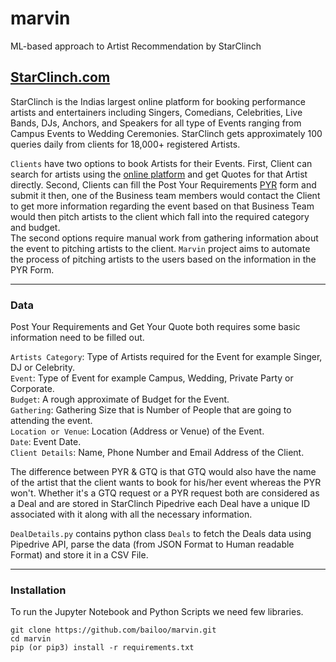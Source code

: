 # marvin
ML-based approach to Artist Recommendation by StarClinch

## [StarClinch.com](https://starclinch.com)
StarClinch is the Indias largest online platform for booking performance artists and entertainers including Singers, Comedians, Celebrities,  Live Bands, DJs, Anchors, and Speakers for all type of Events ranging from Campus Events to Wedding Ceremonies. 
StarClinch gets approximately 100 queries daily from clients for 18,000+ registered Artists.

`Clients` have two options to book Artists for their Events. First, Client can search for artists using the [online platform](https://starclinch.com) and get Quotes for that Artist directly. Second, Clients can fill the Post Your Requirements [PYR](https://starclinch.com/requirement.html) form and submit it then, one of the Business team members would contact the Client to get more information regarding the event based on that Business Team would then pitch artists to the client which fall into the required category and budget.<br>
The second options require manual work from gathering information about the event to pitching artists to the client. 
`Marvin` project aims to automate the process of pitching artists to the users based on the information in the PYR Form.

---

### Data

Post Your Requirements and Get Your Quote both requires some basic information need to be filled out.

`Artists Category`: Type of Artists required for the Event for example Singer, DJ or Celebrity.<br>
`Event`: Type of Event for example Campus, Wedding, Private Party or Corporate.<br>
`Budget`: A rough approximate of Budget for the Event.<br>
`Gathering`: Gathering Size that is Number of People that are going to attending the event.<br>
`Location or Venue`: Location (Address or Venue) of the Event.<br>
`Date`: Event Date.<br>
`Client Details`: Name, Phone Number and Email Address of the Client.<br>

The difference between PYR & GTQ is that GTQ would also have the name of the artist that the client wants to book for his/her event whereas the PYR won't. Whether it's a GTQ request or a PYR request both are considered as a Deal and are stored in StarClinch Pipedrive each Deal have a unique ID associated with it along with all the necessary information. 

`DealDetails.py` contains python class `Deals` to fetch the Deals data using Pipedrive API, parse the data (from JSON Format to Human readable Format) and store it in a CSV File.

---

### Installation

To run the Jupyter Notebook and Python Scripts we need few libraries.

```shell
git clone https://github.com/bailoo/marvin.git
cd marvin
pip (or pip3) install -r requirements.txt
```
